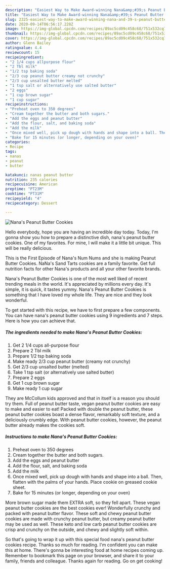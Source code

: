 ```yaml
---
description: "Easiest Way to Make Award-winning Nana&amp;#39;s Peanut Butter Cookies"
title: "Easiest Way to Make Award-winning Nana&amp;#39;s Peanut Butter Cookies"
slug: 2325-easiest-way-to-make-award-winning-nana-and-39-s-peanut-butter-cookies
date: 2020-09-14T06:56:17.228Z
image: https://img-global.cpcdn.com/recipes/89ac5cd09c458c68/751x532cq70/nanas-peanut-butter-cookies-recipe-main-photo.jpg
thumbnail: https://img-global.cpcdn.com/recipes/89ac5cd09c458c68/751x532cq70/nanas-peanut-butter-cookies-recipe-main-photo.jpg
cover: https://img-global.cpcdn.com/recipes/89ac5cd09c458c68/751x532cq70/nanas-peanut-butter-cookies-recipe-main-photo.jpg
author: Glenn Bailey
ratingvalue: 4.4
reviewcount: 15
recipeingredient:
- "2 1/4 cups allpurpose flour"
- "2 Tbl milk"
- "1/2 tsp baking soda"
- "2/3 cup peanut butter creamy not crunchy"
- "2/3 cup unsalted butter melted"
- "1 tsp salt or alternatively use salted butter"
- "2 eggs"
- "1 cup brown sugar"
- "1 cup sugar"
recipeinstructions:
- "Preheat oven to 350 degrees"
- "Cream together the butter and both sugars."
- "Add the eggs and peanut butter"
- "Add the flour, salt, and baking soda"
- "Add the milk"
- "Once mixed well, pick up dough with hands and shape into a ball. Then, flatten with the palms of your hands. Place cookie on greased cookie sheet."
- "Bake for 15 minutes (or longer, depending on your oven)"
categories:
- Recipe
tags:
- nanas
- peanut
- butter

katakunci: nanas peanut butter 
nutrition: 235 calories
recipecuisine: American
preptime: "PT23M"
cooktime: "PT31M"
recipeyield: "4"
recipecategory: Dessert

---
```



![Nana&#39;s Peanut Butter Cookies](https://img-global.cpcdn.com/recipes/89ac5cd09c458c68/751x532cq70/nanas-peanut-butter-cookies-recipe-main-photo.jpg)

Hello everybody, hope you are having an incredible day today. Today, I'm gonna show you how to prepare a distinctive dish, nana&#39;s peanut butter cookies. One of my favorites. For mine, I will make it a little bit unique. This will be really delicious.

This is the First Episode of Nana&#39;s Num Nums and she is making Peanut Butter Cookies. NaNa&#39;s Sand Tarts cookies are a family favorite. Get full nutrition facts for other Nana&#39;s products and all your other favorite brands.

Nana&#39;s Peanut Butter Cookies is one of the most well liked of recent trending meals in the world. It's appreciated by millions every day. It's simple, it is quick, it tastes yummy. Nana&#39;s Peanut Butter Cookies is something that I have loved my whole life. They are nice and they look wonderful.


To get started with this recipe, we have to first prepare a few components. You can have nana&#39;s peanut butter cookies using 9 ingredients and 7 steps. Here is how you can achieve that.

<!--inarticleads1-->

##### The ingredients needed to make Nana&#39;s Peanut Butter Cookies:

1. Get 2 1/4 cups all-purpose flour
1. Prepare 2 Tbl milk
1. Prepare 1/2 tsp baking soda
1. Make ready 2/3 cup peanut butter (creamy not crunchy)
1. Get 2/3 cup unsalted butter (melted)
1. Take 1 tsp salt (or alternatively use salted butter)
1. Prepare 2 eggs
1. Get 1 cup brown sugar
1. Make ready 1 cup sugar


They are McCollum kids approved and that in itself is a reason you should try them. Full of peanut butter taste, vegan peanut butter cookies are easy to make and easier to eat! Packed with double the peanut butter, these peanut butter cookies boast a dense flavor, remarkably soft texture, and a deliciously crumbly edge. With peanut butter cookies, however, the peanut butter already makes the cookies soft. 

<!--inarticleads2-->

##### Instructions to make Nana&#39;s Peanut Butter Cookies:

1. Preheat oven to 350 degrees
1. Cream together the butter and both sugars.
1. Add the eggs and peanut butter
1. Add the flour, salt, and baking soda
1. Add the milk
1. Once mixed well, pick up dough with hands and shape into a ball. Then, flatten with the palms of your hands. Place cookie on greased cookie sheet.
1. Bake for 15 minutes (or longer, depending on your oven)


More brown sugar made them EXTRA soft, so they fell apart. These vegan peanut butter cookies are the best cookies ever! Wonderfully crunchy and packed with peanut butter flavor. These soft and chewy peanut butter cookies are made with crunchy peanut butter, but creamy peanut butter may be used as well. These keto and low carb peanut butter cookies are crisp and crunchy on the outside, and chewy and slightly soft within. 

So that's going to wrap it up with this special food nana&#39;s peanut butter cookies recipe. Thanks so much for reading. I'm confident you can make this at home. There's gonna be interesting food at home recipes coming up. Remember to bookmark this page on your browser, and share it to your family, friends and colleague. Thanks again for reading. Go on get cooking!
